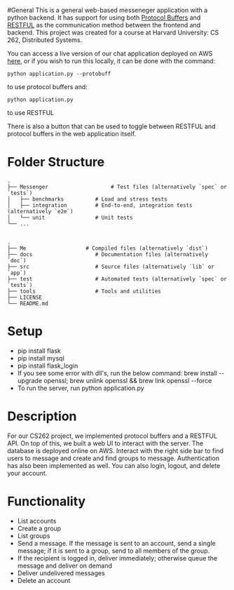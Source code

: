 #General
This is a general web-based messeneger application with a python backend. It has support for using both [Protocol Buffers](https://developers.google.com/protocol-buffers/) and [RESTFUL](http://www.tutorialspoint.com/restful/) as the communication method between the frontend and backend. This project was created for a course at Harvard University: CS 262, Distributed Systems.

You can access a live version of our chat application deployed on AWS [here](http://cs262chat.us-east-1.elasticbeanstalk.com/login), or if you wish to run this locally, it can be done with the command:

	python application.py --protobuff
	
to use protocol buffers and:

	python application.py 
	
to use RESTFUL

There is also a button that can be used to toggle between RESTFUL and protocol buffers in the web application itself.

# Folder Structure

    .
    ├── Messenger                    # Test files (alternatively `spec` or `tests`)
    │   ├── benchmarks          # Load and stress tests
    │   ├── integration         # End-to-end, integration tests (alternatively `e2e`)
    │   └── unit                # Unit tests
    └── ...
    
    
    .
    ├── Me                   # Compiled files (alternatively `dist`)
    ├── docs                    # Documentation files (alternatively `doc`)
    ├── src                     # Source files (alternatively `lib` or `app`)
    ├── test                    # Automated tests (alternatively `spec` or `tests`)
    ├── tools                   # Tools and utilities
    ├── LICENSE
    └── README.md

# Setup
- pip install flask
- pip install mysql
- pip install flask_login
- If you see some error with dll's, run the below command:
	brew install --upgrade openssl; brew unlink openssl && brew link openssl --force
- To run the server, run python application.py

# Description
For our CS262 project, we implemented protocol buffers and a RESTFUL API. On top of this, we built a web UI to interact with the server. The database is deployed online on AWS. Interact with the right side bar to find users to message and create and find groups to message. Authentication has also been implemented as well. You can also login, logout, and delete your account.

# Functionality
- List accounts 
- Create a group
- List groups 
- Send a message. If the message is sent to an account, send a single message; if it is sent to a group, send to all members of the group.
- If the recipient is logged in, deliver immediately; otherwise queue the message and deliver on demand
- Deliver undelivered messages
- Delete an account

